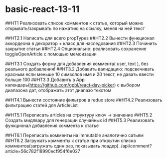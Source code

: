 # basic-react-13-11

##HT1 Реализовать список комментов к статье, который можно открывать/закрывать по нажатию на ссылку, меняя на ней текст

##HT2.1 Написать для всего propTypes
##HT2.2 Вынести функционал аккордеона в декоратор + класс для наследования
##HT2.3 Починить закрытие статьи
##HT2.4 Опционально: реализовать сохранение toggleOpenArticle с помощью мемоизации

##HT3.1 Создать форму для добавления коммента( user, text ), без реального добавления!
##HT3.2 Добавить валидацию: подсвечивать красным если меньше 10 символов имя и 20 текст, не давать ввести больше 100
##HT3.3 Добавить в App календарь(https://github.com/gpbl/react-day-picker) с выбором диапазона дат, отображать этот диапазо текстом

##HT4.1 Вынести состояние фильтров в redux store
##HT4.2 Реализовать фильтрацию статей для ArticleList

##HT5.1 Переписать articles на структуру ключ -> значение
##HT5.2 Создать мидлвару для генерации случайных id
##HT5.3 Реализовать функционал добавления коммента к статье

##HT6.1 Переписать комменты на immutable аналогично сатьям
##HT6.2 Загружать комменты к статье при открытии списка комментов(загружать один раз, показывать лоадер). /api/comment?article=56c782f18990ecf954f6e027
